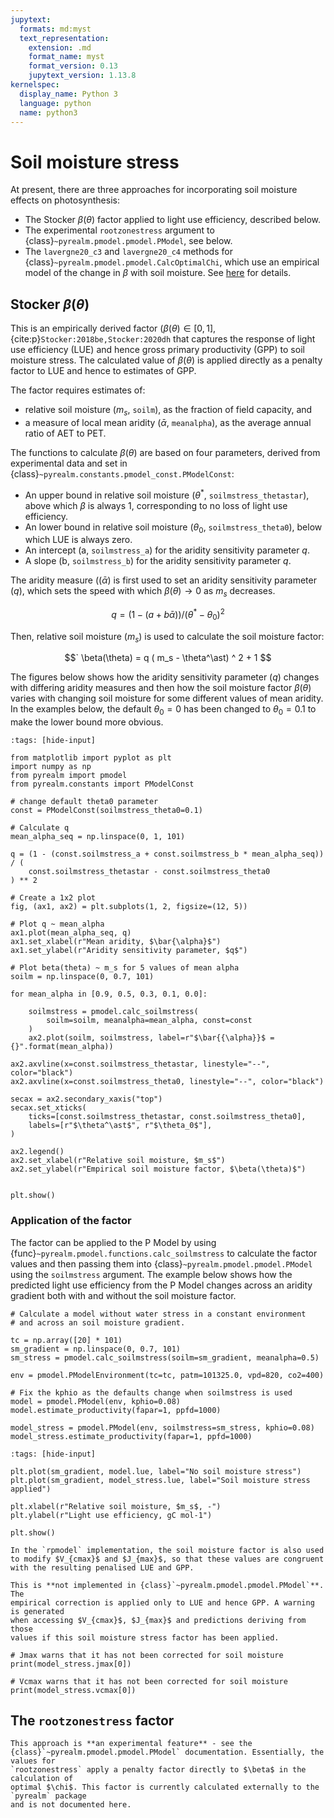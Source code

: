 ```yaml
---
jupytext:
  formats: md:myst
  text_representation:
    extension: .md
    format_name: myst
    format_version: 0.13
    jupytext_version: 1.13.8
kernelspec:
  display_name: Python 3
  language: python
  name: python3
---
```


# Soil moisture stress

At present, there are three approaches for incorporating soil moisture effects on
photosynthesis:

* The Stocker $\beta(\theta)$ factor applied to light use efficiency, described below.
* The experimental `rootzonestress` argument to {class}`~pyrealm.pmodel.pmodel.PModel`,
  see below.
* The `lavergne20_c3` and `lavergne20_c4` methods for
  {class}`~pyrealm.pmodel.pmodel.CalcOptimalChi`, which use an empirical model of the
  change in $\beta$ with soil moisture. See [here](optimal_chi) for details.

## Stocker $\beta(\theta)$

This is an empirically derived factor ($\beta(\theta) \in [0,1]$,
{cite:p}`Stocker:2018be,Stocker:2020dh` that captures the response of light
use efficiency (LUE) and hence gross primary productivity (GPP)  to soil moisture
stress. The calculated value of $\beta(\theta)$ is applied directly as a penalty factor
to LUE and hence to estimates of GPP.

The factor requires estimates of:

* relative soil moisture ($m_s$, `soilm`), as the fraction of field capacity, and
* a measure of local mean aridity ($\bar{\alpha}$, `meanalpha`), as the average annual
  ratio of AET to PET.

The functions to calculate $\beta(\theta)$ are based on four parameters, derived from
experimental data and set in {class}`~pyrealm.constants.pmodel_const.PModelConst`:

* An upper bound in relative soil moisture ($\theta^\ast$, `soilmstress_thetastar`),
  above which $\beta$ is always 1, corresponding to no loss of light use efficiency.
* An lower bound in relative soil moisture ($\theta_0$, `soilmstress_theta0`),
  below which LUE is always zero.
* An intercept (a, `soilmstress_a`) for the aridity sensitivity parameter $q$.
* A slope (b, `soilmstress_b`) for the aridity sensitivity parameter $q$.

The aridity measure (($\bar{\alpha}$) is first used to set an aridity sensitivity
parameter ($q$), which sets the speed with which $\beta(\theta) \to 0$ as $m_s$
decreases.

$$
    q = (1 - (a + b \bar{\alpha}))/(\theta^\ast - \theta_{0})^2
$$

Then, relative soil moisture ($m_s$) is used to calculate the soil moisture factor:

$$`
    \beta(\theta) = q ( m_s - \theta^\ast) ^ 2  + 1
$$

The figures below shows how the aridity sensitivity parameter ($q$) changes with
differing aridity measures and then how the soil moisture factor $\beta(\theta)$
varies with changing soil moisture for some different values of mean aridity. In
the examples below, the default $\theta_0 = 0$ has been changed to $\theta_0 =
0.1$ to make the lower bound more obvious.

```{code-cell}
:tags: [hide-input]

from matplotlib import pyplot as plt
import numpy as np
from pyrealm import pmodel
from pyrealm.constants import PModelConst

# change default theta0 parameter
const = PModelConst(soilmstress_theta0=0.1)

# Calculate q
mean_alpha_seq = np.linspace(0, 1, 101)

q = (1 - (const.soilmstress_a + const.soilmstress_b * mean_alpha_seq)) / (
    const.soilmstress_thetastar - const.soilmstress_theta0
) ** 2

# Create a 1x2 plot
fig, (ax1, ax2) = plt.subplots(1, 2, figsize=(12, 5))

# Plot q ~ mean_alpha
ax1.plot(mean_alpha_seq, q)
ax1.set_xlabel(r"Mean aridity, $\bar{\alpha}$")
ax1.set_ylabel(r"Aridity sensitivity parameter, $q$")

# Plot beta(theta) ~ m_s for 5 values of mean alpha
soilm = np.linspace(0, 0.7, 101)

for mean_alpha in [0.9, 0.5, 0.3, 0.1, 0.0]:

    soilmstress = pmodel.calc_soilmstress(
        soilm=soilm, meanalpha=mean_alpha, const=const
    )
    ax2.plot(soilm, soilmstress, label=r"$\bar{{\alpha}}$ = {}".format(mean_alpha))

ax2.axvline(x=const.soilmstress_thetastar, linestyle="--", color="black")
ax2.axvline(x=const.soilmstress_theta0, linestyle="--", color="black")

secax = ax2.secondary_xaxis("top")
secax.set_xticks(
    ticks=[const.soilmstress_thetastar, const.soilmstress_theta0],
    labels=[r"$\theta^\ast$", r"$\theta_0$"],
)

ax2.legend()
ax2.set_xlabel(r"Relative soil moisture, $m_s$")
ax2.set_ylabel(r"Empirical soil moisture factor, $\beta(\theta)$")


plt.show()
```

### Application of the factor

The factor can be applied to the P Model by using
{func}`~pyrealm.pmodel.functions.calc_soilmstress` to calculate the factor values and
then passing them into {class}`~pyrealm.pmodel.pmodel.PModel` using the `soilmstress`
argument. The example below shows how the predicted light use efficiency from the P
Model changes across an aridity gradient both with and without the soil moisture factor.

```{code-cell}
# Calculate a model without water stress in a constant environment
# and across an soil moisture gradient.

tc = np.array([20] * 101)
sm_gradient = np.linspace(0, 0.7, 101)
sm_stress = pmodel.calc_soilmstress(soilm=sm_gradient, meanalpha=0.5)

env = pmodel.PModelEnvironment(tc=tc, patm=101325.0, vpd=820, co2=400)

# Fix the kphio as the defaults change when soilmstress is used
model = pmodel.PModel(env, kphio=0.08)
model.estimate_productivity(fapar=1, ppfd=1000)

model_stress = pmodel.PModel(env, soilmstress=sm_stress, kphio=0.08)
model_stress.estimate_productivity(fapar=1, ppfd=1000)
```

```{code-cell}
:tags: [hide-input]

plt.plot(sm_gradient, model.lue, label="No soil moisture stress")
plt.plot(sm_gradient, model_stress.lue, label="Soil moisture stress applied")

plt.xlabel(r"Relative soil moisture, $m_s$, -")
plt.ylabel(r"Light use efficiency, gC mol-1")

plt.show()
```

```{warning}
In the `rpmodel` implementation, the soil moisture factor is also used
to modify $V_{cmax}$ and $J_{max}$, so that these values are congruent
with the resulting penalised LUE and GPP.

This is **not implemented in {class}`~pyrealm.pmodel.pmodel.PModel`**. The
empirical correction is applied only to LUE and hence GPP. A warning is generated
when accessing $V_{cmax}$, $J_{max}$ and predictions deriving from those
values if this soil moisture stress factor has been applied.
```

```{code-cell}
# Jmax warns that it has not been corrected for soil moisture
print(model_stress.jmax[0])
```

```{code-cell}
# Vcmax warns that it has not been corrected for soil moisture
print(model_stress.vcmax[0])
```

## The `rootzonestress` factor

```{warning}
This approach is **an experimental feature** - see the
{class}`~pyrealm.pmodel.pmodel.PModel` documentation. Essentially, the values for
`rootzonestress` apply a penalty factor directly to $\beta$ in the calculation of
optimal $\chi$. This factor is currently calculated externally to the `pyrealm` package
and is not documented here.
```
